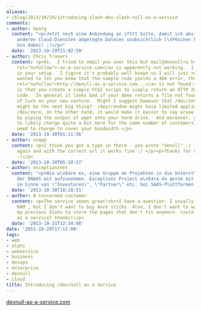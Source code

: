 ```yaml
---
aliases:
- /blog/2013/10/29/introducing-slash-dev-slash-null-as-a-service
comments:
- author: Georg
  content: "<p>Jetzt noch eine Anbindung an ifttt bitte, damit ich absichtlich bei
    anderen Cloud-Diensten abgelegte Dateien unabsichtlich l\xF6schen kann, und ich
    bin dabei! ;)</p>"
  date: '2013-10-29T21:02:59'
- author: Chris Travers
  content: <p>Hi.  I tried to email you over this but mail@devnull<a href="http://-as-a-service.com"
    rel="nofollow">-as-a-service.com</a> is apparently not working.  I found a bug
    in your setup.  I figure it's probably well known so I will just report it here.</p><p>I
    wanted to let you know that the sample code yields a 404 error, that <a href="http://denull-as-a-service.com/dev/null"
    rel="nofollow">http://denull-as-a-service.com...</a> is not found.</p><p>My recommendation
    is that you create a simple FCGI script to simply return an HTTP 202 ACCPETED
    code.  In general it looks bad if your demo returns a file not found.</p><p>Best
    of luck on your new venture.  Might I suggest however that /dev/zero as a service
    might be the next big thing?  /dev/random might have limited applicability.  With
    /dev/zero, on the other hand, it would make it easier to say erase hard drives
    by piping the output of wget onto your hard drive.  And moreover, you'd be able
    to likely charge quite a bit more for the same number of customers, since you'd
    need to charge to cover your bandwidth.</p>
  date: '2013-10-30T01:11:56'
- author: noqqe
  content: <p>I think you got a typo in there - you wrote "denull" :) I tried once
    again and with the correct url it works fine :) </p><p>Thanks for your wishes
    :)</p>
  date: '2013-10-30T05:10:57'
- author: exceptionznet
  content: "<p>Wie w\xE4re es, eine Gruppe an Projekten in die Unterst\xFCtzerliste
    der DNAAS mit aufzunehmen. Exceptionz Project w\xE4re da gerne mit dabei :). (So
    im Sinne von \"Investoren\", \"Partner\" etc. bei SAAS-Plattformen)...</p>"
  date: '2013-10-30T18:28:51'
- author: A concerned customer
  content: <p>The service seems great!<br>I have a question. I usually run out of
    RAM , but I don't want to buy more sticks. Also, I don't want to waste space on
    my precious disks to store the pages that don't fit anymore. Could you offer swap
    as a service? thanks!</p>
  date: '2013-10-31T12:34:08'
date: '2013-10-29T17:12:00'
tags:
- web
- stats
- webservice
- business
- devops
- enterprise
- devnull
- cloud
title: Introducing /dev/null as a Service
---
```


[devnull-as-a-service.com](http://devnull-as-a-service.com)